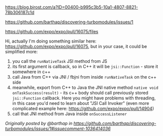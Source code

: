 https://blog.birost.com/a?ID=00400-b995c3b5-10a1-4807-8821-78b306187c1d

https://github.com/barthap/discovering-turbomodules/issues/1

https://github.com/expo/expo/pull/16075/files


Hi, actually I'm doing something similar here: https://github.com/expo/expo/pull/16075, but in your case, it could be simplified more:
1. you call the `runNativeTask` JSI method from JS
2. its first argument is callback, so in C++ it will be `jsi::Function` - store it somewhere in c++
3. call Java from C++ via JNI / fbjni from inside `runNativeTask` on the c++ side
4. meanwhile, export from C++ to Java the JNI native method `native void onTaskSuccess(result)` - its c++ body should call previously stored `jsi::Function` callback. Here you might have problems with threading, in this case you'd need to learn about "JSI Call Invoker" (even more complicated example here: https://github.com/expo/expo/pull/14904)
5. call that JNI method from Java inside `onSuccessListener`

_Originally posted by @barthap in https://github.com/barthap/discovering-turbomodules/issues/1#issuecomment-1036414036_
